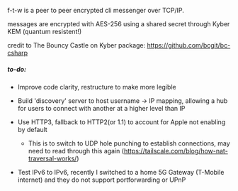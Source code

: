 f-t-w is a peer to peer encrypted cli messenger over TCP/IP.

messages are encrypted with AES-256 using a shared secret through Kyber KEM (quantum resistent!)

credit to The Bouncy Castle on Kyber package: https://github.com/bcgit/bc-csharp

##### to-do:
- Improve code clarity, restructure to make more legible
- Build 'discovery' server to host username -> IP mapping, allowing a hub for users to connect with another at a higher level than IP

- Use HTTP3, fallback to HTTP2(or 1.1) to account for Apple not enabling by
  default
  - This is to switch to UDP hole punching to establish connections, may need to read through this again (https://tailscale.com/blog/how-nat-traversal-works/)

- Test IPv6 to IPv6, recently I switched to a home 5G Gateway (T-Mobile internet) and they do not support portforwarding or UPnP